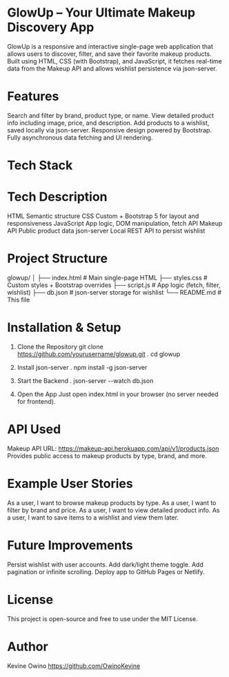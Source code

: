 # GlowUp – Your Ultimate Makeup Discovery App

GlowUp is a responsive and interactive single-page web application that allows users to discover, filter, and save their favorite makeup products. Built using HTML, CSS (with Bootstrap), and JavaScript, it fetches real-time data from the Makeup API
 and allows wishlist persistence via json-server.

# Features
Search and filter by brand, product type, or name.
View detailed product info including image, price, and description.
Add products to a wishlist, saved locally via json-server.
Responsive design powered by Bootstrap.
Fully asynchronous data fetching and UI rendering.

# Tech Stack
# Tech	Description
  HTML	Semantic structure
  CSS	Custom + Bootstrap 5 for layout and responsiveness
  JavaScript	App logic, DOM manipulation, fetch API
  Makeup API	Public product data
  json-server	Local REST API to persist wishlist

# Project Structure
glowup/
│
├── index.html          # Main single-page HTML
├── styles.css          # Custom styles + Bootstrap overrides
├── script.js           # App logic (fetch, filter, wishlist)
├── db.json             # json-server storage for wishlist
└── README.md           # This file

# Installation & Setup
1. Clone the Repository
git clone https://github.com/yourusername/glowup.git
. cd glowup

3. Install json-server
. npm install -g json-server

3. Start the Backend
. json-server --watch db.json

4. Open the App
Just open index.html in your browser (no server needed for frontend).

# API Used
Makeup API
URL: https://makeup-api.herokuapp.com/api/v1/products.json
Provides public access to makeup products by type, brand, and more.

# Example User Stories
As a user, I want to browse makeup products by type.
As a user, I want to filter by brand and price.
As a user, I want to view detailed product info.
As a user, I want to save items to a wishlist and view them later.

# Future Improvements
Persist wishlist with user accounts.
Add dark/light theme toggle.
Add pagination or infinite scrolling.
Deploy app to GitHub Pages or Netlify.

# License
This project is open-source and free to use under the MIT License.

# Author
Kevine Owino
https://github.com/OwinoKevine





